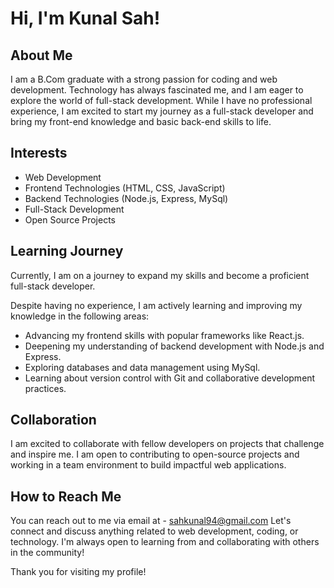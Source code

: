 # Hi, I'm Kunal Sah!


##  About Me
I am a B.Com graduate with a strong passion for coding and web development. 
Technology has always fascinated me, and I am eager to explore the world of full-stack development. 
While I have no professional experience, I am excited to start my journey as a full-stack developer and bring my front-end knowledge and basic back-end skills to life.


##  Interests
- Web Development
- Frontend Technologies (HTML, CSS, JavaScript)
- Backend Technologies (Node.js, Express, MySql)
- Full-Stack Development
- Open Source Projects

##  Learning Journey
Currently, I am on a journey to expand my skills and become a proficient full-stack developer. 

Despite having no experience, I am actively learning and improving my knowledge in the following areas:
- Advancing my frontend skills with popular frameworks like React.js.
- Deepening my understanding of backend development with Node.js and Express.
- Exploring databases and data management using MySql.
- Learning about version control with Git and collaborative development practices.

##  Collaboration
I am excited to collaborate with fellow developers on projects that challenge and inspire me.
I am open to contributing to open-source projects and working in a team environment to build impactful web applications.

##  How to Reach Me
You can reach out to me via email at - sahkunal94@gmail.com
Let's connect and discuss anything related to web development, coding, or technology. 
I'm always open to learning from and collaborating with others in the community!

Thank you for visiting my profile!

